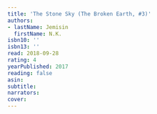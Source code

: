 ```yaml
---
title: 'The Stone Sky (The Broken Earth, #3)'
authors:
- lastName: Jemisin
  firstName: N.K.
isbn10: ''
isbn13: ''
read: 2018-09-28
rating: 4
yearPublished: 2017
reading: false
asin:
subtitle:
narrators:
cover:
---
```

